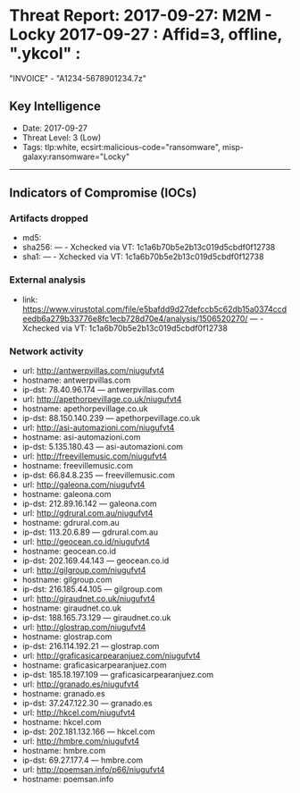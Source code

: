 # Threat Report: 2017-09-27: M2M -  Locky 2017-09-27 : Affid=3, offline, ".ykcol" :
 "INVOICE" - "A1234-5678901234.7z"


## Key Intelligence
* Date: 2017-09-27
* Threat Level: 3 (Low)
* Tags: tlp:white, ecsirt:malicious-code="ransomware", misp-galaxy:ransomware="Locky"

---

## Indicators of Compromise (IOCs)
### Artifacts dropped
* md5: <md5>
* sha256: <sha256> — - Xchecked via VT: 1c1a6b70b5e2b13c019d5cbdf0f12738
* sha1: <sha1> — - Xchecked via VT: 1c1a6b70b5e2b13c019d5cbdf0f12738

### External analysis
* link: https://www.virustotal.com/file/e5bafdd9d27defccb5c62db15a0374ccdeedb6a279b33776e8fc1ecb728d70e4/analysis/1506520270/ — - Xchecked via VT: 1c1a6b70b5e2b13c019d5cbdf0f12738

### Network activity
* url: http://antwerpvillas.com/niugufvt4
* hostname: antwerpvillas.com
* ip-dst: 78.40.96.174 — antwerpvillas.com
* url: http://apethorpevillage.co.uk/niugufvt4
* hostname: apethorpevillage.co.uk
* ip-dst: 88.150.140.239 — apethorpevillage.co.uk
* url: http://asi-automazioni.com/niugufvt4
* hostname: asi-automazioni.com
* ip-dst: 5.135.180.43 — asi-automazioni.com
* url: http://freevillemusic.com/niugufvt4
* hostname: freevillemusic.com
* ip-dst: 66.84.8.235 — freevillemusic.com
* url: http://galeona.com/niugufvt4
* hostname: galeona.com
* ip-dst: 212.89.16.142 — galeona.com
* url: http://gdrural.com.au/niugufvt4
* hostname: gdrural.com.au
* ip-dst: 113.20.6.89 — gdrural.com.au
* url: http://geocean.co.id/niugufvt4
* hostname: geocean.co.id
* ip-dst: 202.169.44.143 — geocean.co.id
* url: http://gilgroup.com/niugufvt4
* hostname: gilgroup.com
* ip-dst: 216.185.44.105 — gilgroup.com
* url: http://giraudnet.co.uk/niugufvt4
* hostname: giraudnet.co.uk
* ip-dst: 188.165.73.129 — giraudnet.co.uk
* url: http://glostrap.com/niugufvt4
* hostname: glostrap.com
* ip-dst: 216.114.192.21 — glostrap.com
* url: http://graficasicarpearanjuez.com/niugufvt4
* hostname: graficasicarpearanjuez.com
* ip-dst: 185.18.197.109 — graficasicarpearanjuez.com
* url: http://granado.es/niugufvt4
* hostname: granado.es
* ip-dst: 37.247.122.30 — granado.es
* url: http://hkcel.com/niugufvt4
* hostname: hkcel.com
* ip-dst: 202.181.132.166 — hkcel.com
* url: http://hmbre.com/niugufvt4
* hostname: hmbre.com
* ip-dst: 69.27.177.4 — hmbre.com
* url: http://poemsan.info/p66/niugufvt4
* hostname: poemsan.info
